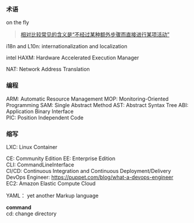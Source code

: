 
### 术语
on the fly  
 >[相对比较常见的含义是“不经过某种额外步骤而直接进行某项活动”](https://www.zhihu.com/question/21136587)  

i18n and L10n: internationalization and localization

intel HAXM: Hardware Accelerated Execution Manager

NAT: Network Address Translation

### 编程
ARM: Automatic Resource Management
MOP: Monitoring-Oriented Programming
SAM: Single Abstract Method
AST: Abstract Syntax Tree
ABI: Application Binary Interface  
PIC: Position Independent Code  

### 缩写
LXC: Linux Container

CE: Community Edition
EE: Enterprise Edition  
CLI: CommandLineInterface  
CI/CD: Continuous Integration and Continuous Deployment/Delivery  
DevOps Engineer: https://puppet.com/blog/what-a-devops-engineer  
EC2: Amazon Elastic Compute Cloud  

YAML： yet another Markup language

**command**  
cd: change directory
